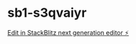# sb1-s3qvaiyr

[Edit in StackBlitz next generation editor ⚡️](https://stackblitz.com/~/github.com/victroidgtostes/sb1-s3qvaiyr)